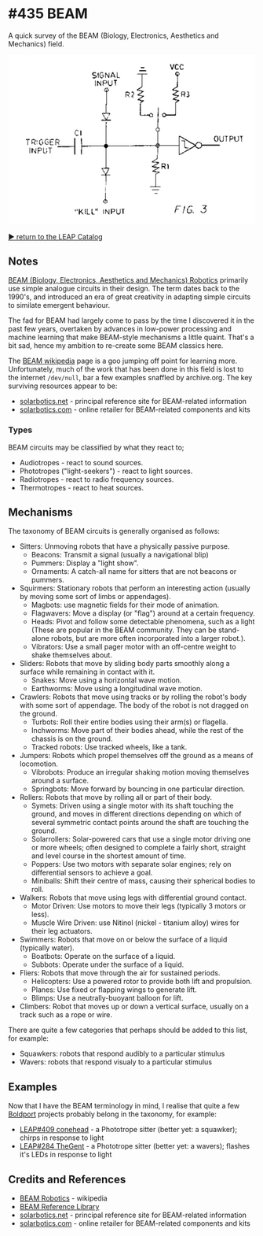 # #435 BEAM

A quick survey of the BEAM (Biology, Electronics, Aesthetics and Mechanics) field.

![Build](./assets/BEAM_build.jpg?raw=true)

[:arrow_forward: return to the LEAP Catalog](https://leap.tardate.com)

## Notes

[BEAM (Biology, Electronics, Aesthetics and Mechanics) Robotics](https://en.wikipedia.org/wiki/BEAM_robotics) primarily use simple analogue circuits in their design.
The term dates back to the 1990's, and introduced an era of great creativity in adapting simple circuits to similate emergent behaviour.

The fad for BEAM had largely come to pass by the time I discovered it in the past few years, overtaken by advances in low-power processing and machine learning that make
BEAM-style mechanisms a little quaint. That's a bit sad, hence my ambition to re-create some BEAM classics here.

The [BEAM wikipedia](https://en.wikipedia.org/wiki/BEAM_robotics) page is a goo jumping off point for learning more.
Unfortunately, much of the work that has been done in this field is lost to the internet `/dev/null`, bar a few examples snaffled by archive.org.
The key surviving resources appear to be:

* [solarbotics.net](http://solarbotics.net/) - principal reference site for BEAM-related information
* [solarbotics.com](https://solarbotics.com/) - online retailer for BEAM-related components and kits


### Types

BEAM circuits may be classified by what they react to;

* Audiotropes - react to sound sources.
* Phototropes ("light-seekers") - react to light sources.
* Radiotropes - react to radio frequency sources.
* Thermotropes - react to heat sources.


## Mechanisms

The taxonomy of BEAM circuits is generally organised as follows:

* Sitters: Unmoving robots that have a physically passive purpose.
    * Beacons: Transmit a signal (usually a navigational blip)
    * Pummers: Display a "light show".
    * Ornaments: A catch-all name for sitters that are not beacons or pummers.
* Squirmers: Stationary robots that perform an interesting action (usually by moving some sort of limbs or appendages).
    * Magbots: use magnetic fields for their mode of animation.
    * Flagwavers: Move a display (or "flag") around at a certain frequency.
    * Heads: Pivot and follow some detectable phenomena, such as a light (These are popular in the BEAM community. They can be stand-alone robots, but are more often incorporated into a larger robot.).
    * Vibrators: Use a small pager motor with an off-centre weight to shake themselves about.
* Sliders: Robots that move by sliding body parts smoothly along a surface while remaining in contact with it.
    * Snakes: Move using a horizontal wave motion.
    * Earthworms: Move using a longitudinal wave motion.
* Crawlers: Robots that move using tracks or by rolling the robot's body with some sort of appendage. The body of the robot is not dragged on the ground.
    * Turbots: Roll their entire bodies using their arm(s) or flagella.
    * Inchworms: Move part of their bodies ahead, while the rest of the chassis is on the ground.
    * Tracked robots: Use tracked wheels, like a tank.
* Jumpers: Robots which propel themselves off the ground as a means of locomotion.
    * Vibrobots: Produce an irregular shaking motion moving themselves around a surface.
    * Springbots: Move forward by bouncing in one particular direction.
* Rollers: Robots that move by rolling all or part of their body.
    * Symets: Driven using a single motor with its shaft touching the ground, and moves in different directions depending on which of several symmetric contact points around the shaft are touching the ground.
    * Solarrollers: Solar-powered cars that use a single motor driving one or more wheels; often designed to complete a fairly short, straight and level course in the shortest amount of time.
    * Poppers: Use two motors with separate solar engines; rely on differential sensors to achieve a goal.
    * Miniballs: Shift their centre of mass, causing their spherical bodies to roll.
* Walkers: Robots that move using legs with differential ground contact.
    * Motor Driven: Use motors to move their legs (typically 3 motors or less).
    * Muscle Wire Driven: use Nitinol (nickel - titanium alloy) wires for their leg actuators.
* Swimmers: Robots that move on or below the surface of a liquid (typically water).
  * Boatbots: Operate on the surface of a liquid.
  * Subbots: Operate under the surface of a liquid.
* Fliers: Robots that move through the air for sustained periods.
  * Helicopters: Use a powered rotor to provide both lift and propulsion.
  * Planes: Use fixed or flapping wings to generate lift.
  * Blimps: Use a neutrally-buoyant balloon for lift.
* Climbers: Robot that moves up or down a vertical surface, usually on a track such as a rope or wire.

There are quite a few categories that perhaps should be added to this list, for example:

* Squawkers: robots that respond audibly to a particular stimulus
* Wavers: robots that respond visualy to a particular stimulus


## Examples

Now that I have the BEAM terminology in mind, I realise that quite a few [Boldport](https://github.com/tardate/LittleArduinoProjects/tree/master/BoldportClub) projects
probably belong in the taxonomy, for example:

* [LEAP#409 conehead](https://github.com/tardate/LittleArduinoProjects/tree/master/BoldportClub/conehead) - a Phototrope sitter (better yet: a squawker); chirps in response to light
* [LEAP#284 TheGent](https://github.com/tardate/LittleArduinoProjects/tree/master/BoldportClub/TheGent) - a Phototrope sitter (better yet: a wavers); flashes it's LEDs in response to light


## Credits and References
* [BEAM Robotics](https://en.wikipedia.org/wiki/BEAM_robotics) - wikipedia
* [BEAM Reference Library](http://solarbotics.net/library.html)
* [solarbotics.net](http://solarbotics.net/) - principal reference site for BEAM-related information
* [solarbotics.com](https://solarbotics.com/) - online retailer for BEAM-related components and kits
